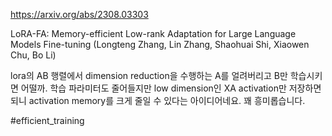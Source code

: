 https://arxiv.org/abs/2308.03303

LoRA-FA: Memory-efficient Low-rank Adaptation for Large Language Models Fine-tuning (Longteng Zhang, Lin Zhang, Shaohuai Shi, Xiaowen Chu, Bo Li)

lora의 AB 행렬에서 dimension reduction을 수행하는 A를 얼려버리고 B만 학습시키면 어떨까. 학습 파라미터도 줄어들지만 low dimension인 XA activation만 저장하면 되니 activation memory를 크게 줄일 수 있다는 아이디어네요. 꽤 흥미롭습니다.

#efficient_training 